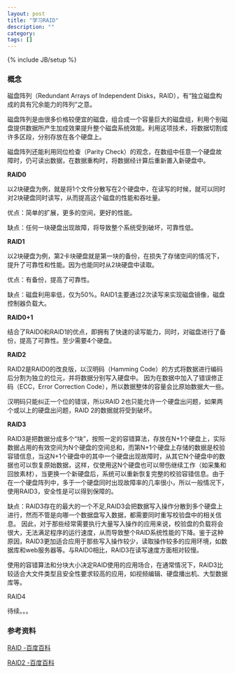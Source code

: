 ```yaml
---
layout: post
title: "学习RAID"
description: ""
category: 
tags: []
---
```

{% include JB/setup %}

### 概念

磁盘阵列（Redundant Arrays of Independent Disks，RAID），有“独立磁盘构成的具有冗余能力的阵列”之意。

磁盘阵列是由很多价格较便宜的磁盘，组合成一个容量巨大的磁盘组，利用个别磁盘提供数据所产生加成效果提升整个磁盘系统效能。利用这项技术，将数据切割成许多区段，分别存放在各个硬盘上。
 
磁盘阵列还能利用同位检查（Parity Check）的观念，在数组中任意一个硬盘故障时，仍可读出数据，在数据重构时，将数据经计算后重新置入新硬盘中。


**RAID0**

以2块硬盘为例，就是将1个文件分散写在2个硬盘中，在读写的时候，就可以同时对2块硬盘同时读写，从而提高这个磁盘的性能和吞吐量。

优点：简单的扩展，更多的空间，更好的性能。

缺点：任何一块硬盘出现故障，将导致整个系统受到破坏，可靠性低。

**RAID1**

以2块硬盘为例，第2卡块硬盘就是第一块的备份，在损失了存储空间的情况下，提升了可靠性和性能。因为也能同时从2块硬盘中读取。

优点：有备份，提高了可靠性。

缺点：磁盘利用率低，仅为50%。RAID1主要通过2次读写来实现磁盘镜像，磁盘控制器负载大。

**RAID0+1**

结合了RAID0和RAID1的优点，即拥有了快速的读写能力，同时，对磁盘进行了备份，提高了可靠性。至少需要4个硬盘。

**RAID2**

RAID2是RAID0的改良版，以汉明码（Hamming Code）的方式将数据进行编码后分割为独立的位元，并将数据分别写入硬盘中。
因为在数据中加入了错误修正码（ECC，Error Correction Code），所以数据整体的容量会比原始数据大一些。

汉明码只能纠正一个位的错误，所以RAID 2也只能允许一个硬盘出问题，如果两个或以上的硬盘出问题，RAID 2的数据就将受到破坏。

**RAID3**

RAID3是把数据分成多个“块”，按照一定的容错算法，存放在N+1个硬盘上，实际数据占用的有效空间为N个硬盘的空间总和，而第N+1个硬盘上存储的数据是校验容错信息，当这N+1个硬盘中的其中一个硬盘出现故障时，从其它N个硬盘中的数据也可以恢复原始数据，这样，仅使用这N个硬盘也可以带伤继续工作（如采集和回放素材），当更换一个新硬盘后，系统可以重新恢复完整的校验容错信息。由于在一个硬盘阵列中，多于一个硬盘同时出现故障率的几率很小，所以一般情况下，使用RAID3，安全性是可以得到保障的。

缺点：RAID3存在的最大的一个不足,RAID3会把数据写入操作分散到多个硬盘上进行，然而不管是向哪一个数据盘写入数据，都需要同时重写校验盘中的相关信息。
因此，对于那些经常需要执行大量写入操作的应用来说，校验盘的负载将会很大，无法满足程序的运行速度，从而导致整个RAID系统性能的下降。鉴于这种原因，RAID3更加适合应用于那些写入操作较少，读取操作较多的应用环境，如数据库和web服务器等。与RAID0相比，RAID3在读写速度方面相对较慢。

使用的容错算法和分块大小决定RAID使用的应用场合，在通常情况下，RAID3比较适合大文件类型且安全性要求较高的应用，如视频编辑、硬盘播出机、大型数据库等。

RAID4

待续。。。

### 参考资料

[RAID -百度百科](http://www.baidu.com/link?url=72Wlbvje9Lv_SotAz2MJ0yGoHPHMNQjawhwrWpUiTt8SuBvUQQK2CExiF8ZQFnI1nV-_x-w6lcBfAAlOyKKrmbrgXVj2otHyc3ToGTWTeW9L7_63eJDoG0uQlhZp_9HKDEK_-PxFU--yXlxRvsbdK7aZpWHGYdhqPoRVwwk-pjS&wd=&eqid=82b250c50001c0680000000459772ec2)

[RAID2 -百度百科](https://baike.baidu.com/item/RAID%202/1875254?fr=aladdin&fromid=4728727&fromtitle=RAID2#3)
